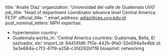 title: 'Anaite Diaz'
organization: 'Universidad del valle de Guatemala UVG'
job_title: 'Head of department coordinator advance level Central America FETP'
official_title: ''
email_address: adiaz@ces.uvg.edu.gt
post_nominal_letters: MPH
expertise:
  - hypertension
country:
  - Guatemala
works_in: 'Central America countries: Guatemala, Bella, El sazlvador, etc'
import_id: 8441d1d6-7f0e-442b-9fa0-32e594a4e4bb
id: 3e3e684a-c7f3-47f9-a258-c3fd292bf116
blueprint: networking
